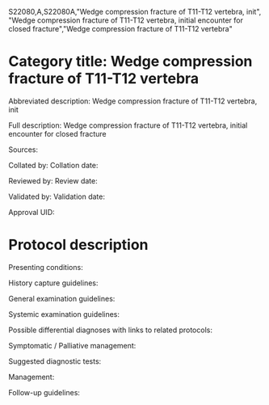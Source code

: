 S22080,A,S22080A,"Wedge compression fracture of T11-T12 vertebra, init", "Wedge compression fracture of T11-T12 vertebra, initial encounter for closed fracture","Wedge compression fracture of T11-T12 vertebra"
# Category title: Wedge compression fracture of T11-T12 vertebra

Abbreviated description: Wedge compression fracture of T11-T12 vertebra, init

Full description: Wedge compression fracture of T11-T12 vertebra, initial encounter for closed fracture

Sources:

Collated by:
Collation date:

Reviewed by:
Review date:

Validated by:
Validation date:

Approval UID:

# Protocol description

Presenting conditions:

History capture guidelines:

General examination guidelines:

Systemic examination guidelines:

Possible differential diagnoses with links to related protocols:

Symptomatic / Palliative management:

Suggested diagnostic tests:

Management:

Follow-up guidelines:

